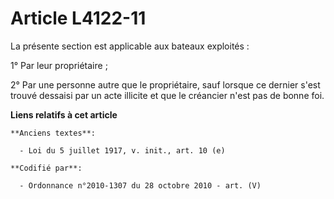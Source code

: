 # Article L4122-11

La présente section est applicable aux bateaux exploités :

1° Par leur propriétaire ;

2° Par une personne autre que le propriétaire, sauf lorsque ce dernier s'est trouvé dessaisi par un acte illicite et que le
créancier n'est pas de bonne foi.

**Liens relatifs à cet article**

	**Anciens textes**:

	  - Loi du 5 juillet 1917, v. init., art. 10 (e)

	**Codifié par**:

	  - Ordonnance n°2010-1307 du 28 octobre 2010 - art. (V)

